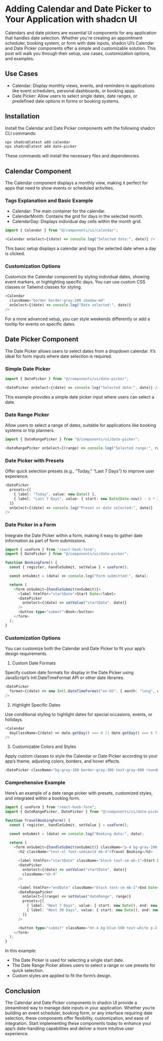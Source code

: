 # Adding Calendar and Date Picker to Your Application with shadcn UI

Calendars and date pickers are essential UI components for any application that handles date selection. Whether you're creating an appointment scheduler, booking system, or form with date inputs, shadcn UI’s Calendar and Date Picker components offer a simple and customizable solution. This post will walk you through their setup, use cases, customization options, and examples.

## Use Cases

- Calendar: Display monthly views, events, and reminders in applications like event schedulers, personal dashboards, or booking apps.
- Date Picker: Allow users to select single dates, date ranges, or predefined date options in forms or booking systems.

## Installation

Install the Calendar and Date Picker components with the following shadcn CLI commands:

```bash
npx shadcn@latest add calendar
npx shadcn@latest add date-picker
```

These commands will install the necessary files and dependencies.

## Calendar Component

The Calendar component displays a monthly view, making it perfect for apps that need to show events or scheduled activities.

### Tags Explanation and Basic Example

- Calendar: The main container for the calendar.
- CalendarMonth: Contains the grid for days in the selected month.
- CalendarDay: Displays individual day cells within the month grid.

```typescript
import { Calendar } from "@/components/ui/calendar";

<Calendar onSelect={(date) => console.log("Selected date:", date)} />
```

This basic setup displays a calendar and logs the selected date when a day is clicked.

### Customization Options

Customize the Calendar component by styling individual dates, showing event markers, or highlighting specific days. You can use custom CSS classes or Tailwind classes for styling.

```typescript
<Calendar
  className="border border-gray-200 shadow-md"
  onSelect={(date) => console.log("Date selected:", date)}
/>
```

For a more advanced setup, you can style weekends differently or add a tooltip for events on specific dates.

## Date Picker Component

The Date Picker allows users to select dates from a dropdown calendar. It’s ideal for form inputs where date selection is required.

### Simple Date Picker

```typescript
import { DatePicker } from "@/components/ui/date-picker";

<DatePicker onSelect={(date) => console.log("Selected date:", date)} />
```

This example provides a simple date picker input where users can select a date.

### Date Range Picker

Allow users to select a range of dates, suitable for applications like booking systems or trip planners.

```typescript
import { DateRangePicker } from "@/components/ui/date-picker";

<DateRangePicker onSelect={(range) => console.log("Selected range:", range)} />
```

### Date Picker with Presets

Offer quick selection presets (e.g., “Today,” “Last 7 Days”) to improve user experience.

```typescript
<DatePicker
  presets={[
    { label: "Today", value: new Date() },
    { label: "Last 7 Days", value: { start: new Date(Date.now() - 6 * 24 * 60 * 60 * 1000), end: new Date() } },
  ]}
  onSelect={(date) => console.log("Preset or date selected:", date)}
/>
```

### Date Picker in a Form

Integrate the Date Picker within a form, making it easy to gather date information as part of form submissions.

```typescript
import { useForm } from "react-hook-form";
import { DatePicker } from "@/components/ui/date-picker";

function BookingForm() {
  const { register, handleSubmit, setValue } = useForm();

  const onSubmit = (data) => console.log("Form submitted:", data);

  return (
    <form onSubmit={handleSubmit(onSubmit)}>
      <label htmlFor="startDate">Start Date</label>
      <DatePicker
        onSelect={(date) => setValue("startDate", date)}
      />
      <button type="submit">Book</button>
    </form>
  );
}
```

### Customization Options

You can customize both the Calendar and Date Picker to fit your app’s design requirements.

1. Custom Date Formats

Specify custom date formats for display in the Date Picker using JavaScript’s Intl.DateTimeFormat API or other date libraries.

```typescript
<DatePicker
  format={(date) => new Intl.DateTimeFormat("en-US", { month: "long", day: "2-digit", year: "numeric" }).format(date)}
/>
```

2. Highlight Specific Dates

Use conditional styling to highlight dates for special occasions, events, or holidays.

```typescript
<Calendar
  dayClassName={(date) => date.getDay() === 0 || date.getDay() === 6 ? "bg-blue-100" : ""}
/>
```

3. Customizable Colors and Styles

Apply custom classes to style the Calendar or Date Picker according to your app’s theme, adjusting colors, borders, and hover effects.

```typescript
<DatePicker className="bg-gray-100 border-gray-300 text-gray-800 rounded-lg shadow-md" />
```

### Comprehensive Example

Here’s an example of a date range picker with presets, customized styles, and integrated within a booking form.

```typescript
import { useForm } from "react-hook-form";
import { DateRangePicker, DatePicker } from "@/components/ui/date-picker";

function TravelBookingForm() {
  const { register, handleSubmit, setValue } = useForm();

  const onSubmit = (data) => console.log("Booking data:", data);

  return (
    <form onSubmit={handleSubmit(onSubmit)} className="p-4 bg-gray-100 rounded-md">
      <h2 className="text-xl font-semibold mb-4">Travel Booking</h2>
      
      <label htmlFor="startDate" className="block text-sm mb-1">Start Date</label>
      <DatePicker
        onSelect={(date) => setValue("startDate", date)}
        className="mb-4"
      />

      <label htmlFor="endDate" className="block text-sm mb-1">End Date</label>
      <DateRangePicker
        onSelect={(range) => setValue("dateRange", range)}
        presets={[
          { label: "Next 7 Days", value: { start: new Date(), end: new Date(Date.now() + 7 * 24 * 60 * 60 * 1000) } },
          { label: "Next 30 Days", value: { start: new Date(), end: new Date(Date.now() + 30 * 24 * 60 * 60 * 1000) } },
        ]}
      />

      <button type="submit" className="mt-4 bg-blue-500 text-white p-2 rounded-md">Book Now</button>
    </form>
  );
}
```

In this example:

- The Date Picker is used for selecting a single start date.
- The Date Range Picker allows users to select a range or use presets for quick selection.
- Custom styles are applied to fit the form’s design.

## Conclusion

The Calendar and Date Picker components in shadcn UI provide a streamlined way to manage date inputs in your application. Whether you’re building an event scheduler, booking form, or any interface requiring date selection, these components offer flexibility, customization, and ease of integration. Start implementing these components today to enhance your app’s date-handling capabilities and deliver a more intuitive user experience.





